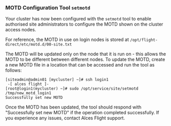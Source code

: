 ### MOTD Configuration Tool `setmotd`


Your cluster has now been configured with the `setmotd` tool to enable authorised site administrators to configure the MOTD shown on the cluster access nodes.

For reference, the MOTD in use on login nodes is stored at `/opt/flight-direct/etc/motd.d/00-site.txt`

The MOTD will be updated only on the node that it is run on - this allows the MOTD to be different between different nodes. To update the MOTD, create a new MOTD file in a location that can be accessed and run the tool as follows:

```
[siteadmin@admin01 [mycluster] ~]# ssh login1
 -[ alces flight ]-
[root@login1(mycluster) ~]# sudo /opt/service/site/setmotd /tmp/new_motd_login1 
Successfully set new MOTD
```

Once the MOTD has been updated, the tool should respond with "Successfully set new MOTD" if the operation completed successfully. If you experience any issues, contact Alces Flight support.
